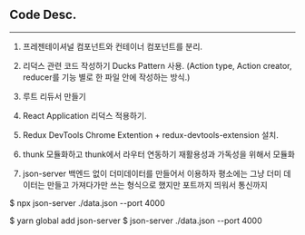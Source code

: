 ## Code Desc.

----

1. 프레젠테이셔널 컴포넌트와 컨테이너 컴포넌트를 분리.


2. 리덕스 관련 코드 작성하기
Ducks Pattern 사용. (Action type, Action creator, reducer를 기능 별로 한 파일 안에 작성하는 방식.)

3. 루트 리듀서 만들기 

4. React Application 리덕스 적용하기.

5. Redux DevTools Chrome Extention + redux-devtools-extension 설치.

6. thunk 모듈화하고 thunk에서 라우터 연동하기 
재활용성과 가독성을 위해서 모듈화 

7. json-server 
백엔드 없이 더미데이터를 만들어서 이용하자 
평소에는 그냥 더미 데이터는 만들고 가져다가만 쓰는 형식으로 했지만 포트까지 띄워서 통신까지 

$ npx json-server ./data.json --port 4000

$ yarn global add json-server
$ json-server ./data.json --port 4000


